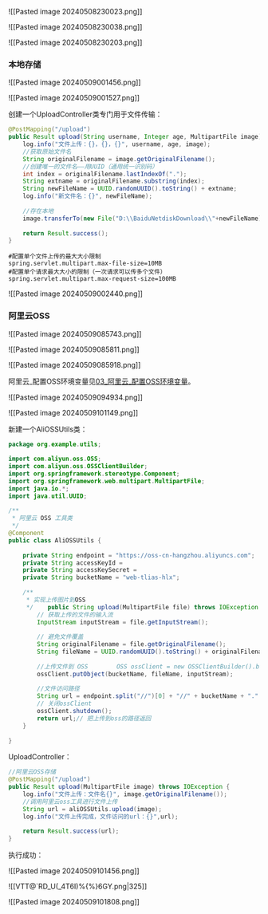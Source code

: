 ![[Pasted image 20240508230023.png]]

![[Pasted image 20240508230038.png]]

![[Pasted image 20240508230203.png]]

### 本地存储

![[Pasted image 20240509001456.png]]

![[Pasted image 20240509001527.png]]

创建一个UploadController类专门用于文件传输：

```Java
@PostMapping("/upload")  
public Result upload(String username, Integer age, MultipartFile image) throws IOException {  
    log.info("文件上传：{}，{}，{}", username, age, image);  
    //获取原始文件名  
    String originalFilename = image.getOriginalFilename();  
    //创建唯一的文件名——用UUID（通用统一识别码）  
    int index = originalFilename.lastIndexOf(".");  
    String extname = originalFilename.substring(index);  
    String newFileName = UUID.randomUUID().toString() + extname;  
    log.info("新文件名：{}", newFileName);  
  
    //存在本地  
    image.transferTo(new File("D:\\BaiduNetdiskDownload\\"+newFileName));  
  
    return Result.success();  
}
```

```
#配置单个文件上传的最大大小限制  
spring.servlet.multipart.max-file-size=10MB  
#配置单个请求最大大小的限制（一次请求可以传多个文件）  
spring.servlet.multipart.max-request-size=100MB
```
![[Pasted image 20240509002440.png]]

### 阿里云OSS

![[Pasted image 20240509085743.png]]

![[Pasted image 20240509085811.png]]

![[Pasted image 20240509085918.png]]

阿里云_配置OSS环境变量见[03_阿里云_配置OSS环境变量](https://blog.csdn.net/qq_59621600/article/details/134859770)。

![[Pasted image 20240509094934.png]]

![[Pasted image 20240509101149.png]]

新建一个AliOSSUtils类：
```java
package org.example.utils;  
  
import com.aliyun.oss.OSS;  
import com.aliyun.oss.OSSClientBuilder;  
import org.springframework.stereotype.Component;  
import org.springframework.web.multipart.MultipartFile;  
import java.io.*;  
import java.util.UUID;  
  
/**  
 * 阿里云 OSS 工具类  
 */  
@Component  
public class AliOSSUtils {  
  
    private String endpoint = "https://oss-cn-hangzhou.aliyuncs.com";  
    private String accessKeyId =   
    private String accessKeySecret =   
    private String bucketName = "web-tlias-hlx";  
  
    /**  
     * 实现上传图片到OSS  
     */    public String upload(MultipartFile file) throws IOException {  
        // 获取上传的文件的输入流  
        InputStream inputStream = file.getInputStream();  
  
        // 避免文件覆盖  
        String originalFilename = file.getOriginalFilename();  
        String fileName = UUID.randomUUID().toString() + originalFilename.substring(originalFilename.lastIndexOf("."));  
  
        //上传文件到 OSS        OSS ossClient = new OSSClientBuilder().build(endpoint, accessKeyId, accessKeySecret);  
        ossClient.putObject(bucketName, fileName, inputStream);  
  
        //文件访问路径  
        String url = endpoint.split("//")[0] + "//" + bucketName + "." + endpoint.split("//")[1] + "/" + fileName;  
        // 关闭ossClient  
        ossClient.shutdown();  
        return url;// 把上传到oss的路径返回  
    }  
  
}
```

UploadController：

```java
//阿里云OSS存储  
@PostMapping("/upload")  
public Result upload(MultipartFile image) throws IOException {  
    log.info("文件上传：文件名{}", image.getOriginalFilename());  
    //调用阿里云oss工具进行文件上传  
    String url = aliOSSUtils.upload(image);  
    log.info("文件上传完成，文件访问的url：{}",url);  
  
    return Result.success(url);  
}
```

执行成功：

![[Pasted image 20240509101456.png]]

![[VTT@`RD_U(_4T6I)%{%}6GY.png|325]]

![[Pasted image 20240509101808.png]]

